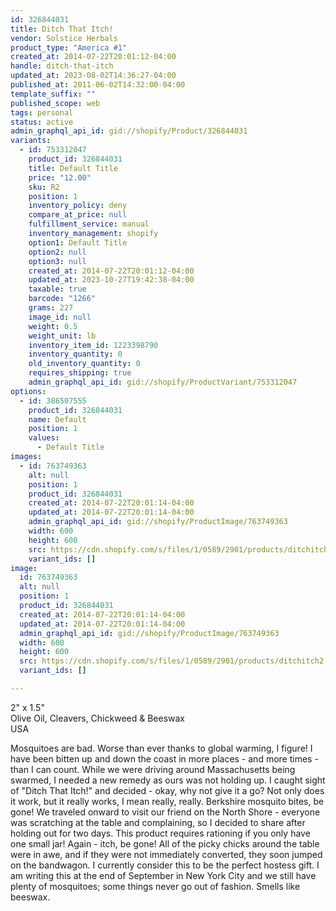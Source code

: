 ```yaml
---
id: 326844031
title: Ditch That Itch!
vendor: Solstice Herbals
product_type: "America #1"
created_at: 2014-07-22T20:01:12-04:00
handle: ditch-that-itch
updated_at: 2023-08-02T14:36:27-04:00
published_at: 2011-06-02T14:32:00-04:00
template_suffix: ""
published_scope: web
tags: personal
status: active
admin_graphql_api_id: gid://shopify/Product/326844031
variants:
  - id: 753312047
    product_id: 326844031
    title: Default Title
    price: "12.00"
    sku: R2
    position: 1
    inventory_policy: deny
    compare_at_price: null
    fulfillment_service: manual
    inventory_management: shopify
    option1: Default Title
    option2: null
    option3: null
    created_at: 2014-07-22T20:01:12-04:00
    updated_at: 2023-10-27T19:42:38-04:00
    taxable: true
    barcode: "1266"
    grams: 227
    image_id: null
    weight: 0.5
    weight_unit: lb
    inventory_item_id: 1223398790
    inventory_quantity: 0
    old_inventory_quantity: 0
    requires_shipping: true
    admin_graphql_api_id: gid://shopify/ProductVariant/753312047
options:
  - id: 386507555
    product_id: 326844031
    name: Default
    position: 1
    values:
      - Default Title
images:
  - id: 763749363
    alt: null
    position: 1
    product_id: 326844031
    created_at: 2014-07-22T20:01:14-04:00
    updated_at: 2014-07-22T20:01:14-04:00
    admin_graphql_api_id: gid://shopify/ProductImage/763749363
    width: 600
    height: 600
    src: https://cdn.shopify.com/s/files/1/0589/2901/products/ditchitch2.jpeg?v=1406073674
    variant_ids: []
image:
  id: 763749363
  alt: null
  position: 1
  product_id: 326844031
  created_at: 2014-07-22T20:01:14-04:00
  updated_at: 2014-07-22T20:01:14-04:00
  admin_graphql_api_id: gid://shopify/ProductImage/763749363
  width: 600
  height: 600
  src: https://cdn.shopify.com/s/files/1/0589/2901/products/ditchitch2.jpeg?v=1406073674
  variant_ids: []

---
```


2" x 1.5"  
Olive Oil, Cleavers, Chickweed & Beeswax  
USA

Mosquitoes are bad. Worse than ever thanks to global warming, I figure! I have been bitten up and down the coast in more places \- and more times \- than I can count. While we were driving around Massachusetts being swarmed, I needed a new remedy as ours was not holding up. I caught sight of "Ditch That Itch!" and decided \- okay, why not give it a go? Not only does it work, but it really works, I mean really, really. Berkshire mosquito bites, be gone! We traveled onward to visit our friend on the North Shore \- everyone was scratching at the table and complaining, so I decided to share after holding out for two days. This product requires rationing if you only have one small jar! Again \- itch, be gone! All of the picky chicks around the table were in awe, and if they were not immediately converted, they soon jumped on the bandwagon. I currently consider this to be the perfect hostess gift. I am writing this at the end of September in New York City and we still have plenty of mosquitoes; some things never go out of fashion. Smells like beeswax.